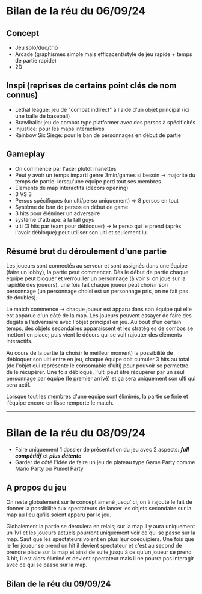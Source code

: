 # Bilan de la réu du 06/09/24
## Concept
- Jeu solo/duo/trio
- Arcade (graphismes simple mais efficacent/style de jeu rapide + temps de partie rapide)
- 2D

## Inspi (reprises de certains point clés de nom connus)
- Lethal league: jeu de "combat indirect" à l'aide d'un objet principal (ici une balle de baseball)
- Brawlhalla: jeu de combat type platformer avec des persos à spécificités
- Injustice: pour les maps interactives
- Rainbow Six Siege: pour le ban de personnages en début de partie

## Gameplay
- On commence par l'axer plutôt manettes
- Peut y avoir un temps imparti genre 3min/games si besoin -> majorité du temps de partie: lorsqu'une équipe perd tout ses membres
- Elements de map interactifs (décors opening)
- 3 VS 3
- Persos spécifiques (un ulti/perso uniquement) => 8 persos en tout
- Système de ban de persos en début de game
- 3 hits pour éléminer un adversaire
- système d'attrape: à la fall guys
- ulti (3 hits par team pour débloquer) -> le perso qui le prend (après l'avoir débloqué) peut utiliser son ulti et seulement lui

## Résumé brut du déroulement d'une partie
  Les joueurs sont connectés au serveur et sont assignés dans une équipe (faire un lobby), la partie peut commencer. Dès le début de partie chaque équipe peut bloquer et verrouiller un personnage (à voir si on joue sur la rapidité des joueurs), une fois fait chaque joueur peut choisir son personnage (un personnage choisi est un personnage pris, on ne fait pas de doubles).

  Le match commence -> chaque joueur est apparu dans son équipe qui elle est apparue d'un côté de la map. Les joueurs peuvent essayer de faire des dégâts à l'adversaire avec l'objet principal en jeu. Au bout d'un certain temps, des objets secondaires apparaissent et les stratégies de combos se mettent en place; puis vient le décors qui se voit rajouter des éléments interactifs.

  Au cours de la partie (à choisir le meilleur moment) la possibilité de débloquer son ulti entre en jeu, chaque équipe doit cumuler 3 hits au total (de l'objet qui représente le consomable d'ulti) pour pouvoir se permettre de le récupérer. Une fois débloqué, l'ulti peut être récupérer par un seul personnage par équipe (le premier arrivé) et ça sera uniquement son ulti qui sera actif.

  Lorsque tout les membres d'une équipe sont éliminés, la partie se finie et l'équipe encore en lisse remporte le match.

---

# Bilan de la réu du 08/09/24

- Faire uniquement 1 dossier de présentation du jeu avec 2 aspects: ***full compétitif*** et ***plus détente***
- Garder de côté l'idée de faire un jeu de plateau type Game Party comme Mario Party ou Pumel Party

## A propos du jeu
On reste globalement sur le concept amené jusqu'ici, on à rajouté le fait de donner la possibilité aux spectateurs de lancer les objets secondaire sur la map au lieu qu'ils soient apparu par le jeu.

Globalement la partie se déroulera en relais; sur la map il y aura uniquement un 1v1 et les joueurs actuels pourront uniquement voir ce qui se passe sur la map. Sauf que les spectateurs voient en plus leur coéquipiers.
Une fois que le 1er joueur se prend un hit il devient spectateur et c'est au second de prendre place sur la map et ainsi de suite jusqu'à ce qu'un joueur se prend 3 hit, il est alors éliminé et devient spectateur mais il ne pourra pas interagir avec ce qui se passe sur la map.

## Bilan de la réu du 09/09/24
